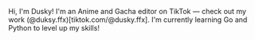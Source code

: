 Hi, I'm Dusky!
I'm an Anime and Gacha editor on TikTok — check out my work (@duksy.ffx)[tiktok.com/@dusky.ffx].
I'm currently learning Go and Python to level up my skills!
